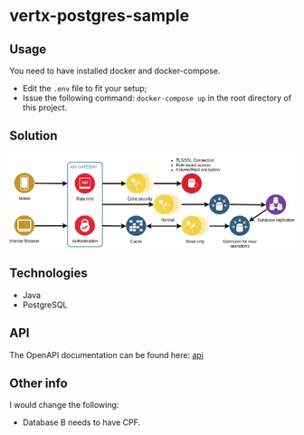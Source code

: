 # vertx-postgres-sample

## Usage
You need to have installed docker and docker-compose.
- Edit the `.env` file to fit your setup;
- Issue the following command: `docker-compose up` in the root directory of this project.

## Solution
![Alt solution](solution.png)

## Technologies
- Java
- PostgreSQL

## API
The OpenAPI documentation can be found here: [api](https://app.swaggerhub.com/apis-docs/n286/vertx-postgres-sample/1.0.0)


## Other info
I would change the following:
- Database B needs to have CPF.
